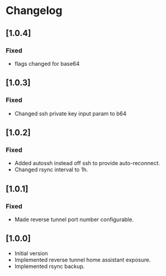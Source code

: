 # Changelog

## [1.0.4]
### Fixed
- flags changed for base64

## [1.0.3]
### Fixed
- Changed ssh private key input param to b64

## [1.0.2]
### Fixed
- Added autossh instead off ssh to provide auto-reconnect.
- Changed rsync interval to 1h.

## [1.0.1]
### Fixed
- Made reverse tunnel port number configurable.

## [1.0.0]
- Initial version
- Implemented reverse tunnel home assistant exposure.
- Implemented rsync backup.